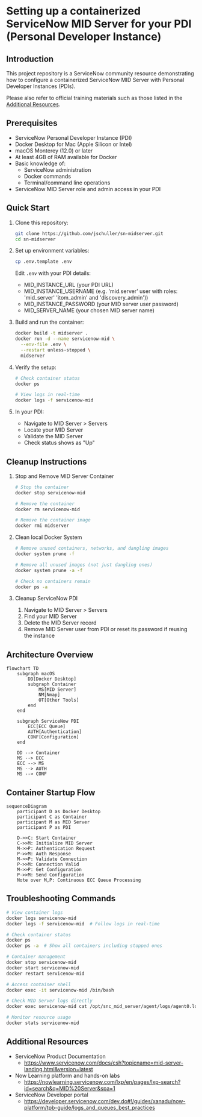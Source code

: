 # Setting up a containerized ServiceNow MID Server for your PDI (Personal Developer Instance)

## Introduction
This project repository is a ServiceNow community resource demonstrating how to configure a containerized ServiceNow MID Server with Personal Developer Instances (PDIs). 

Please also refer to official training materials such as those listed in the [Additional Resources](#additional-resources).

## Prerequisites
- ServiceNow Personal Developer Instance (PDI)
- Docker Desktop for Mac (Apple Silicon or Intel)
- macOS Monterey (12.0) or later
- At least 4GB of RAM available for Docker
- Basic knowledge of:
  - ServiceNow administration
  - Docker commands
  - Terminal/command line operations
- ServiceNow MID Server role and admin access in your PDI

## Quick Start
1. Clone this repository:
   ```bash
   git clone https://github.com/jschuller/sn-midserver.git
   cd sn-midserver
   ```

2. Set up environment variables:
   ```bash
   cp .env.template .env
   ```
   Edit `.env` with your PDI details:
   - MID_INSTANCE_URL (your PDI URL)
   - MID_INSTANCE_USERNAME (e.g. 'mid.server' user with roles: 'mid_server' 'itom_admin' and 'discovery_admin'))
   - MID_INSTANCE_PASSWORD (your MID server user password)
   - MID_SERVER_NAME (your chosen MID server name)

3. Build and run the container:
   ```bash
   docker build -t midserver .
   docker run -d --name servicenow-mid \
     --env-file .env \
     --restart unless-stopped \
     midserver
   ```

4. Verify the setup:
   ```bash
   # Check container status
   docker ps
   
   # View logs in real-time
   docker logs -f servicenow-mid
   ```

5. In your PDI:
   - Navigate to MID Server > Servers
   - Locate your MID Server
   - Validate the MID Server
   - Check status shows as "Up"


## Cleanup Instructions

1. Stop and Remove MID Server Container
    ```bash
    # Stop the container
    docker stop servicenow-mid

    # Remove the container
    docker rm servicenow-mid

    # Remove the container image
    docker rmi midserver
    ```

2. Clean local Docker System
    ```bash
    # Remove unused containers, networks, and dangling images
    docker system prune -f

    # Remove all unused images (not just dangling ones)
    docker system prune -a -f

    # Check no containers remain
    docker ps -a
    ```

3. Cleanup ServiceNow PDI
   1. Navigate to MID Server > Servers
   2. Find your MID Server
   3. Delete the MID Server record
   4. Remove MID Server user from PDI or reset its password if reusing the instance


## Architecture Overview

```mermaid
flowchart TD
    subgraph macOS
        DD[Docker Desktop]
        subgraph Container
            MS[MID Server]
            NM[Nmap]
            OT[Other Tools]
        end
    end
    
    subgraph ServiceNow PDI
        ECC[ECC Queue]
        AUTH[Authentication]
        CONF[Configuration]
    end
    
    DD --> Container
    MS --> ECC
    ECC --> MS
    MS --> AUTH
    MS --> CONF
```

## Container Startup Flow

```mermaid
sequenceDiagram
    participant D as Docker Desktop
    participant C as Container
    participant M as MID Server
    participant P as PDI
    
    D->>C: Start Container
    C->>M: Initialize MID Server
    M->>P: Authentication Request
    P->>M: Auth Response
    M->>P: Validate Connection
    P->>M: Connection Valid
    M->>P: Get Configuration
    P->>M: Send Configuration
    Note over M,P: Continuous ECC Queue Processing
```

## Troubleshooting Commands

```bash
# View container logs
docker logs servicenow-mid
docker logs -f servicenow-mid  # Follow logs in real-time

# Check container status
docker ps
docker ps -a  # Show all containers including stopped ones

# Container management
docker stop servicenow-mid
docker start servicenow-mid
docker restart servicenow-mid

# Access container shell
docker exec -it servicenow-mid /bin/bash

# Check MID Server logs directly
docker exec servicenow-mid cat /opt/snc_mid_server/agent/logs/agent0.log.0

# Monitor resource usage
docker stats servicenow-mid
```


## Additional Resources
- ServiceNow Product Documentation 
  - https://www.servicenow.com/docs/csh?topicname=mid-server-landing.html&version=latest
- Now Learning platform and hands-on labs
  - https://nowlearning.servicenow.com/lxp/en/pages/lxp-search?id=search&q=MID%20Server&spa=1
- ServiceNow Developer portal
  - https://developer.servicenow.com/dev.do#!/guides/xanadu/now-platform/tpb-guide/logs_and_queues_best_practices
